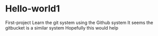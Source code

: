 # Hello-world1
First-project
Learn the git system using the Github system
It seems the gitbucket is a similar system
Hopefully this would help
